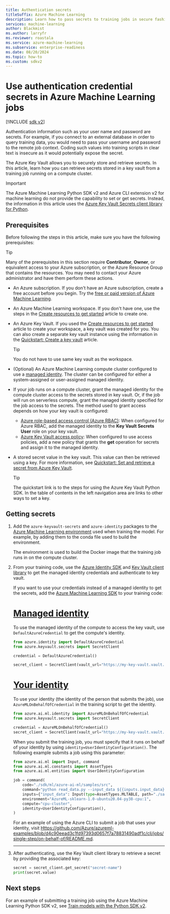 ```yaml
---
title: Authentication secrets
titleSuffix: Azure Machine Learning
description: Learn how to pass secrets to training jobs in secure fashion using Azure Key Vault.
services: machine-learning
author: Blackmist
ms.author: larryfr
ms.reviewer: roastala
ms.service: azure-machine-learning
ms.subservice: enterprise-readiness
ms.date: 08/20/2024
ms.topic: how-to
ms.custom: sdkv2
---
```


# Use authentication credential secrets in Azure Machine Learning jobs

[!INCLUDE [sdk v2](includes/machine-learning-sdk-v2.md)]

Authentication information such as your user name and password are secrets. For example, if you connect to an external database in order to query training data, you would need to pass your username and password to the remote job context. Coding such values into training scripts in clear text is insecure as it would potentially expose the secret.

The Azure Key Vault allows you to securely store and retrieve secrets. In this article, learn how you can retrieve secrets stored in a key vault from a training job running on a compute cluster.

> [!IMPORTANT]
> The Azure Machine Learning Python SDK v2 and Azure CLI extension v2 for machine learning do not provide the capability to set or get secrets. Instead, the information in this article uses the [Azure Key Vault Secrets client library for Python](/python/api/overview/azure/keyvault-secrets-readme).

## Prerequisites

Before following the steps in this article, make sure you have the following prerequisites:

> [!TIP]
> Many of the prerequisites in this section require __Contributor__, __Owner__, or equivalent access to your Azure subscription, or the Azure Resource Group that contains the resources. You may need to contact your Azure administrator and have them perform these actions.

* An Azure subscription. If you don't have an Azure subscription, create a free account before you begin. Try the [free or paid version of Azure Machine Learning](https://azure.microsoft.com/free/).
 
* An Azure Machine Learning workspace. If you don't have one, use the steps in the [Create resources to get started](quickstart-create-resources.md) article to create one.

* An Azure Key Vault. If you used the [Create resources to get started](quickstart-create-resources.md) article to create your workspace, a key vault was created for you. You can also create a separate key vault instance using the information in the [Quickstart: Create a key vault](/azure/key-vault/general/quick-create-portal) article.

    > [!TIP]
    > You do not have to use same key vault as the workspace.

* (Optional) An Azure Machine Learning compute cluster configured to use a [managed identity](how-to-create-attach-compute-cluster.md?tabs=azure-studio#set-up-managed-identity). The cluster can be configured for either a system-assigned or user-assigned managed identity.

* If your job runs on a compute cluster, grant the managed identity for the compute cluster access to the secrets stored in key vault. Or, if the job will run on serverless compute, grant the managed identity specified for the job access to the secrets. The method used to grant access depends on how your key vault is configured:

    * [Azure role-based access control (Azure RBAC)](/azure/key-vault/general/rbac-guide): When configured for Azure RBAC, add the managed identity to the __Key Vault Secrets User__ role on your key vault.
    * [Azure Key Vault access policy](/azure/key-vault/general/assign-access-policy): When configured to use access policies, add a new policy that grants the __get__ operation for secrets and assign it to the managed identity.

* A stored secret value in the key vault. This value can then be retrieved using a key. For more information, see [Quickstart: Set and retrieve a secret from Azure Key Vault](/azure/key-vault/secrets/quick-create-python).

    > [!TIP]
    > The quickstart link is to the steps for using the Azure Key Vault Python SDK. In the table of contents in the left navigation area are links to other ways to set a key.

## Getting secrets

1. Add the `azure-keyvault-secrets` and `azure-identity` packages to the [Azure Machine Learning environment](concept-environments.md) used when training the model. For example, by adding them to the conda file used to build the environment.

    The environment is used to build the Docker image that the training job runs in on the compute cluster.

1. From your training code, use the [Azure Identity SDK](/python/api/overview/azure/identity-readme) and [Key Vault client library](/python/api/overview/azure/keyvault-secrets-readme) to get the managed identity credentials and authenticate to key vault.

    If you want to use your credentials instead of a managed identity to get the secrets, add the [Azure Machine Learning SDK](/python/api/overview/azure/ai-ml-readme) to your training code:

    # [Managed identity](#tab/managed)

    To use the managed identity of the compute to access the key vault, use `DefaultAzureCredential` to get the compute's identity.

    ```python
    from azure.identity import DefaultAzureCredential
    from azure.keyvault.secrets import SecretClient

    credential = DefaultAzureCredential()

    secret_client = SecretClient(vault_url="https://my-key-vault.vault.azure.net/", credential=credential)
    ```

    # [Your identity](#tab/user)

    To use your identity (the identity of the person that submits the job), use `AzureMLOnBehalfOfCredential` in the training script to get the identity.

    ```python
    from azure.ai.ml.identity import AzureMLOnBehalfOfCredential
    from azure.keyvault.secrets import SecretClient

    credential = AzureMLOnBehalfOfCredential()
    secret_client = SecretClient(vault_url="https://my-key-vault.vault.azure.net/", credential=credential)
    ```

    When you submit the training job, you must specify that it runs on behalf of your identity by using `identity=UserIdentityConfiguration()`. The following example submits a job using this parameter:
    
    ```python
    from azure.ai.ml import Input, command
    from azure.ai.ml.constants import AssetTypes
    from azure.ai.ml.entities import UserIdentityConfiguration
    
    job = command(
        code="./sdk/ml/azure-ai-ml/samples/src",
        command="python read_data.py --input_data ${{inputs.input_data}}",
        inputs={"input_data": Input(type=AssetTypes.MLTABLE, path="./sample_data")},
        environment="AzureML-sklearn-1.0-ubuntu20.04-py38-cpu:1",
        compute="cpu-cluster",
        identity=UserIdentityConfiguration(),
    )
    ```    

    For an example of using the Azure CLI to submit a job that uses your identity, visit [Https://github.com/Azure/azureml-examples/blob/d4c90eead3c1fd97393d0657f7a78831490adf1c/cli/jobs/single-step/on-behalf-of/README.md](https://github.com/Azure/azureml-examples/blob/d4c90eead3c1fd97393d0657f7a78831490adf1c/cli/jobs/single-step/on-behalf-of/README.md).
    
    ---

1. After authenticating, use the Key Vault client library to retrieve a secret by providing the associated key:

    ```python
    secret = secret_client.get_secret("secret-name")
    print(secret.value)
    ```


## Next steps

For an example of submitting a training job using the Azure Machine Learning Python SDK v2, see [Train models with the Python SDK v2](how-to-train-sdk.md).
